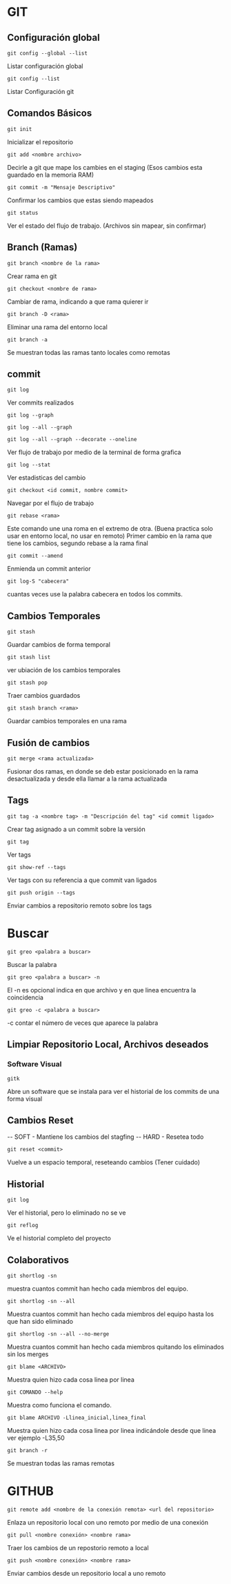 # GIT

## Configuración global
```
git config --global --list
```
Listar configuración global
```
git config --list
```
Listar Configuración git


## Comandos Básicos
```
git init
```
Inicializar el repositorio

```
git add <nombre archivo>
```
Decirle a git que mape los cambies en el staging (Esos cambios esta guardado en la memoria RAM)

```
git commit -m "Mensaje Descriptivo"
```
Confirmar los cambios que estas siendo mapeados

```
git status
```
Ver el estado del flujo de trabajo. (Archivos sin mapear, sin confirmar)
## Branch (Ramas)
```
git branch <nombre de la rama>
```
Crear rama en git

```
git checkout <nombre de rama>
```
Cambiar de rama, indicando a que rama quierer ir

```
git branch -D <rama>
```
Eliminar una rama del entorno local
```
git branch -a
```
Se muestran todas las ramas tanto locales como remotas
## commit

```
git log
```
Ver commits realizados
```
git log --graph  
```
```
git log --all --graph 
```
```
git log --all --graph --decorate --oneline 
```
Ver flujo de trabajo por medio de la terminal de forma grafica

```
git log --stat
```
Ver estadisticas del cambio
```
git checkout <id commit, nombre commit>
```
Navegar por el flujo de trabajo

```
git rebase <rama>
```
Este comando une una roma en el extremo de otra. (Buena practica solo usar en entorno local, no usar en remoto) 
Primer cambio en la rama que tiene los cambios, segundo rebase a la rama final

```
git commit --amend
```
Enmienda un commit anterior
```
git log-S "cabecera" 
```
cuantas veces use la palabra cabecera en todos los commits.
## Cambios Temporales
```
git stash
```
Guardar cambios de forma temporal
```
git stash list
```
ver ubiación de los cambios temporales
```
git stash pop
```
Traer cambios guardados
```
git stash branch <rama>
```
Guardar cambios temporales en una rama
## Fusión de cambios
```
git merge <rama actualizada>
```
Fusionar dos ramas, en donde se deb estar posicionado en la rama desactualizada y desde ella llamar a la rama actualizada
## Tags
```
git tag -a <nombre tag> -m "Descripción del tag" <id commit ligado>
```
Crear tag asignado a un commit sobre la versión

```
git tag
```
Ver tags

```
git show-ref --tags
```
Ver tags con su referencia a que commit van ligados
```
git push origin --tags
```
Enviar cambios a repositorio remoto sobre los tags

# Buscar 
```
git greo <palabra a buscar> 
```
Buscar la palabra
```
git greo <palabra a buscar> -n
```
El -n es opcional indica en que archivo y en que linea encuentra la coincidencia
```
git greo -c <palabra a buscar> 
```
-c contar el número de veces que aparece la palabra
## Limpiar Repositorio Local, Archivos deseados

### Software Visual
```
gitk
```
Abre un software que se instala para ver el historial de los commits de una forma visual
## Cambios Reset
-- SOFT - Mantiene los cambios del stagfing
-- HARD - Resetea todo
```
git reset <commit>
```
Vuelve a un espacio temporal, reseteando cambios (Tener cuidado)
## Historial
```
git log
```
Ver el historial, pero lo eliminado no se ve
```
git reflog
```
Ve el historial completo del proyecto

## Colaborativos
```
git shortlog -sn  
```
muestra cuantos commit han hecho cada miembros del equipo.
```
git shortlog -sn --all
```
Muestra cuantos commit han hecho cada miembros del equipo hasta los que han sido eliminado
```
git shortlog -sn --all --no-merge
```
Muestra cuantos commit han hecho cada miembros quitando los eliminados sin los merges
```
git blame <ARCHIVO>
```
Muestra quien hizo cada cosa linea por linea
```
git COMANDO --help
```
Muestra como funciona el comando.
```
git blame ARCHIVO -Llinea_inicial,linea_final
```
Muestra quien hizo cada cosa linea por linea indicándole desde que linea ver ejemplo -L35,50
```
git branch -r
```
Se muestran todas las ramas remotas

# GITHUB
```
git remote add <nombre de la conexión remota> <url del repositorio>
```
Enlaza un repositorio local con uno remoto por medio de una conexión

```
git pull <nombre conexión> <nombre rama>
```
Traer los cambios de un repostorio remoto a local
```
git push <nombre conexión> <nombre rama>
```
Enviar cambios desde un repositorio local a uno remoto